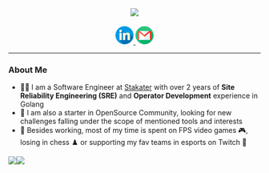 <div id="header" align="center">
  <img src="https://media.giphy.com/media/CrFLL3CnRpw5ddlBMm/giphy.gif" width="200"/>
</div>

<div id="badges" style="margin:0 auto;" align="center">

  <div style="width:100%;">
    <img src="https://komarev.com/ghpvc/?username=MuneebAijaz&style=flat-square&color=blue" alt="" style="width:120px;"/>
  </div>
  <div style="width:100%;">
  <a href="https://www.linkedin.com/in/muneeb-aijaz/">
    <img src="./images/linkedin.png" alt="LinkedIn Badge" style="width:36px;height:36px;"/>
  </a>
  <a href="mailto:muneebaijaz11@gmail.com">
    <img src="./images/email.png" alt="Youtube Badge" style="width:36px;height:36px;"/>
  </a>
  </div>

</div>

---

### About Me

- :man_technologist: I am a Software Engineer at [Stakater](https://www.stakater.com) with over 2 years of **Site Reliability Engineering (SRE)** and **Operator Development** experience in Golang
- :hatched_chick: I am also a starter in OpenSource Community, looking for new challenges falling under the scope of mentioned tools and interests
- :no_mobile_phones: Besides working, most of my time is spent on FPS video games :video_game:, losing in chess :chess_pawn: or supporting my fav teams in esports on Twitch :space_invader:


<div style="width:100%;">
  <a href="https://github.com/anuraghazra/github-readme-stats">
    <img height=180px style="float:left;" src="https://github-readme-streak-stats.herokuapp.com?user=MuneebAijaz&theme=swift&hide_border=true&exclude_days=Sun%2CSat" />
  </a>

  <a href="https://github.com/anuraghazra/convoychat">
    <img height=180px style="float:left;" src="https://github-readme-stats.vercel.app/api/top-langs?username=MuneebAijaz&theme=swift&layout=compact&langs_count=8&card_width=320" />
  </a>
</div>
